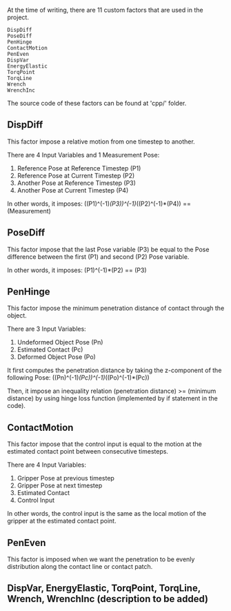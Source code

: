 At the time of writing, there are 11 custom factors that are used in the project. 
```
DispDiff
PoseDiff
PenHinge
ContactMotion
PenEven
DispVar
EnergyElastic
TorqPoint
TorqLine
Wrench
WrenchInc
```
The source code of these factors can be found at 'cpp/' folder.

## DispDiff

This factor impose a relative motion from one timestep to another. 

There are 4 Input Variables and 1 Measurement Pose:
1. Reference Pose at Reference Timestep (P1)
2. Reference Pose at Current Timestep (P2)
3. Another Pose at Reference Timestep (P3)
4. Another Pose at Current Timestep (P4)

In other words, it imposes: ((P1)^(-1)*(P3))^(-1)*((P2)^(-1)*(P4)) == (Measurement)

## PoseDiff

This factor impose that the last Pose variable (P3) be equal to the Pose difference between the first (P1) and second (P2) Pose variable.

In other words, it imposes: (P1)^(-1)*(P2) == (P3)

## PenHinge

This factor impose the minimum penetration distance of contact through the object.

There are 3 Input Variables:
1. Undeformed Object Pose (Pn)
2. Estimated Contact (Pc)
3. Deformed Object Pose (Po)

It first computes the penetration distance by taking the z-component of the following Pose: ((Pn)^(-1)*(Pc))^(-1)*((Po)^(-1)*(Pc))

Then, it impose an inequality relation (penetration distance) >= (minimum distance) by using hinge loss function (implemented by if statement in the code).

## ContactMotion

This factor impose that the control input is equal to the motion at the estimated contact point between consecutive timesteps.

There are 4 Input Variables:
1. Gripper Pose at previous timestep
2. Gripper Pose at next timestep
3. Estimated Contact
4. Control Input

In other words, the control input is the same as the local motion of the gripper at the estimated contact point.

## PenEven

This factor is imposed when we want the penetration to be evenly distribution along the contact line or contact patch.

## DispVar, EnergyElastic, TorqPoint, TorqLine, Wrench, WrenchInc (description to be added)
